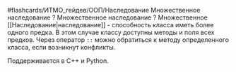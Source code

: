 #flashcards/ИТМО_гейдев/ООП/Наследование 
Множественное наследование
?
Множественное наследование
?
Множественное [[Наследование|наследование]] - способность класса иметь более одного предка. В этом случае классу доступны методы и поля всех предков. Через оператор `::` можно обратиться к методу определенного класса, если возникнут конфликты.

Поддерживается в C++ и Python.